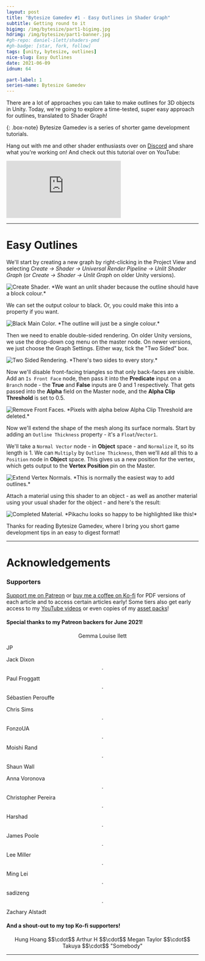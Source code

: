 ```yaml
---
layout: post
title: "Bytesize Gamedev #1 - Easy Outlines in Shader Graph"
subtitle: Getting round to it
bigimg: /img/bytesize/part1-bigimg.jpg
hdrimg: /img/bytesize/part1-banner.jpg
#gh-repo: daniel-ilett/shaders-pmd
#gh-badge: [star, fork, follow]
tags: [unity, bytesize, outlines]
nice-slug: Easy Outlines
date: 2021-06-09
idnum: 64

part-label: 1
series-name: Bytesize Gamedev
---
```


There are a lot of approaches you can take to make outlines for 3D objects in Unity. Today, we're going to explore a time-tested, super easy approach for outlines, translated to Shader Graph!

{: .box-note}
Bytesize Gamedev is a series of shorter game development tutorials.

Hang out with me and other shader enthusiasts over on [Discord]((https://discord.gg/tPQEUwPpb3)) and share what you're working on! And check out this tutorial over on YouTube:

<div class="video-embed">
<iframe src="https://www.youtube.com/embed/s_P3dVZvVxY" frameborder="0" allow="accelerometer; autoplay; encrypted-media; gyroscope; picture-in-picture" allowfullscreen class="center-image lazyload"></iframe>
</div>

<script async src="https://pagead2.googlesyndication.com/pagead/js/adsbygoogle.js"></script>
<ins class="adsbygoogle"
     style="display:block; text-align:center;"
     data-ad-layout="in-article"
     data-ad-format="fluid"
     data-ad-client="ca-pub-5101496396569275"
     data-ad-slot="3740606711"></ins>
<script>
     (adsbygoogle = window.adsbygoogle || []).push({});
</script>

<hr/>

# Easy Outlines

We'll start by creating a new graph by right-clicking in the Project View and selecting *Create -> Shader -> Universal Render Pipeline -> Unlit Shader Graph* (or *Create -> Shader -> Unlit Graph* on older Unity versions).

<img data-src="/img/bytesize/part1-create-shader.jpg" class="center-image lazyload" alt="Create Shader." title="We want an unlit shader because the outline should have a block colour.">
*We want an unlit shader because the outline should have a block colour.*

We can set the output colour to black. Or, you could make this into a property if you want.

<img data-src="/img/bytesize/part1-black-color.jpg" class="center-image lazyload" alt="Black Main Color." title="The outline will just be a single colour.">
*The outline will just be a single colour.*

Then we need to enable double-sided rendering. On older Unity versions, we use the drop-down cog menu on the master node. On newer versions, we just choose the Graph Settings. Either way, tick the "Two Sided" box.

<img data-src="/img/bytesize/part1-two-sided.jpg" class="center-image lazyload" alt="Two Sided Rendering." title="There's two sides to every story.">
*There's two sides to every story.*

Now we'll disable front-facing triangles so that only back-faces are visible. Add an `Is Front Face` node, then pass it into the **Predicate** input on a `Branch` node - the **True** and **False** inputs are 0 and 1 respectively. That gets passed into the **Alpha** field on the Master node, and the **Alpha Clip Threshold** is set to 0.5.

<img data-src="/img/bytesize/part1-remove-front.jpg" class="center-image lazyload" alt="Remove Front Faces." title="Pixels with alpha below Alpha Clip Threshold are deleted.">
*Pixels with alpha below Alpha Clip Threshold are deleted.*

Now we'll extend the shape of the mesh along its surface normals. Start by adding an `Outline Thickness` property - it's a `Float`/`Vector1`.

We'll take a `Normal Vector` node - in **Object** space - and `Normalize` it, so its length is 1. We can `Multiply` by `Outline Thickness`, then we'll `Add` all this to a `Position` node in **Object** space. This gives us a new position for the vertex, which gets output to the **Vertex Position** pin on the Master.

<img data-src="/img/bytesize/part1-extend-normals.jpg" class="center-image lazyload" alt="Extend Vertex Normals." title="This is normally the easiest way to add outlines.">
*This is normally the easiest way to add outlines.*

Attach a material using this shader to an object - as well as another material using your usual shader for the object - and here's the result:

<img data-src="/img/bytesize/part1-completed-material.jpg" class="center-image lazyload" alt="Completed Material." title="Pikachu looks so happy to be highlighted like this!">
*Pikachu looks so happy to be highlighted like this!*

Thanks for reading Bytesize Gamedev, where I bring you short game development tips in an easy to digest format!

<script async src="https://pagead2.googlesyndication.com/pagead/js/adsbygoogle.js"></script>
<ins class="adsbygoogle"
     style="display:block; text-align:center;"
     data-ad-layout="in-article"
     data-ad-format="fluid"
     data-ad-client="ca-pub-5101496396569275"
     data-ad-slot="3740606711"></ins>
<script>
     (adsbygoogle = window.adsbygoogle || []).push({});
</script>

<hr/>

# Acknowledgements

### Supporters

[Support me on Patreon](https://www.patreon.com/danielilett) or [buy me a coffee on Ko-fi](https://ko-fi.com/danielilett) for PDF versions of each article and to access certain articles early! Some tiers also get early access to my [YouTube videos](https://www.youtube.com/channel/UClgoE54W_4rX7jzZGiCmrXw) or even copies of my [asset packs](https://itch.io/c/798909/my-asset-packs)!

#### Special thanks to my Patreon backers for June 2021!

<p style="text-align: center;">
Gemma Louise Ilett<br/>

JP<br/>

Jack Dixon $$\cdot$$ Paul Froggatt $$\cdot$$ Sébastien Perouffe<br/>

Chris Sims $$\cdot$$ FonzoUA $$\cdot$$ Moishi Rand $$\cdot$$ Shaun Wall<br/>

Anna Voronova $$\cdot$$ Christopher Pereira $$\cdot$$ Harshad $$\cdot$$ James Poole $$\cdot$$ Lee Miller $$\cdot$$ Ming Lei $$\cdot$$ sadizeng $$\cdot$$ Zachary Alstadt
</p>

#### And a shout-out to my top Ko-fi supporters!

<p style="text-align: center;">
Hung Hoang $$\cdot$$ Arthur H $$\cdot$$ Megan Taylor $$\cdot$$ Takuya $$\cdot$$ "Somebody"
</p>

<hr/>
